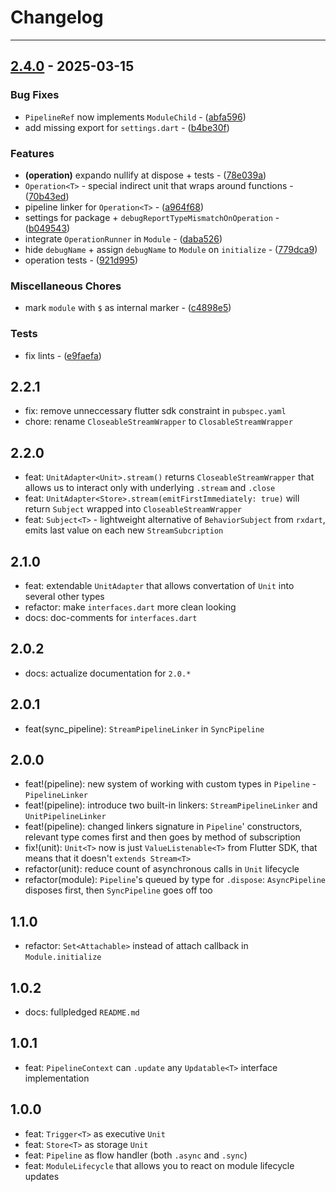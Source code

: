 # Changelog

---
## [2.4.0](https://github.com/arxdeus/modulisto/compare/modulisto-v2.3.0..2.4.0) - 2025-03-15

### Bug Fixes

- `PipelineRef` now implements `ModuleChild` - ([abfa596](https://github.com/arxdeus/modulisto/commit/abfa5961f90d421a957dc2083cd752551aed61eb))
- add missing export for `settings.dart` - ([b4be30f](https://github.com/arxdeus/modulisto/commit/b4be30f3ce08ccdab403ef939e43f3e5ce921bad))

### Features

- **(operation)** expando nullify at dispose + tests - ([78e039a](https://github.com/arxdeus/modulisto/commit/78e039a028d6579f522207e0b862883406b7b344))
- `Operation<T>` - special indirect unit that wraps around functions - ([70b43ed](https://github.com/arxdeus/modulisto/commit/70b43ed44b6ba972a0b9b7cca056cae6acc64a8e))
- pipeline linker for `Operation<T>` - ([a964f68](https://github.com/arxdeus/modulisto/commit/a964f6859636535713a0008ea4ef8d49e7b91c64))
- settings for package + `debugReportTypeMismatchOnOperation` - ([b049543](https://github.com/arxdeus/modulisto/commit/b04954371cc4ad2d2482022ea29687a720ac0fde))
- integrate `OperationRunner` in `Module` - ([daba526](https://github.com/arxdeus/modulisto/commit/daba5269c170e08a9537fca812caf4ddfdbdb6b9))
- hide `debugName` + assign `debugName` to `Module` on `initialize` - ([779dca9](https://github.com/arxdeus/modulisto/commit/779dca9777342a8df65500310d47c132fb14ad23))
- operation tests - ([921d995](https://github.com/arxdeus/modulisto/commit/921d995c968fbebbfaa9cb3afe243f348dc07f18))

### Miscellaneous Chores

- mark `module` with `$` as internal marker - ([c4898e5](https://github.com/arxdeus/modulisto/commit/c4898e5680597e16a0c337f1f4423cc94d873964))

### Tests

- fix lints - ([e9faefa](https://github.com/arxdeus/modulisto/commit/e9faefa23c4465c30b3f35131fd7145a255919c5))

## 2.2.1

* fix: remove unneccessary flutter sdk constraint in `pubspec.yaml`
* chore: rename `CloseableStreamWrapper` to `ClosableStreamWrapper`

## 2.2.0

* feat: `UnitAdapter<Unit>.stream()` returns `CloseableStreamWrapper` that allows us to interact only with underlying `.stream` and `.close`
* feat: `UnitAdapter<Store>.stream(emitFirstImmediately: true)` will return `Subject` wrapped into `CloseableStreamWrapper`
* feat: `Subject<T>` - lightweight alternative of `BehaviorSubject` from `rxdart`, emits last value on each new `StreamSubcription`

## 2.1.0

* feat: extendable `UnitAdapter` that allows convertation of `Unit` into several other types
* refactor: make `interfaces.dart` more clean looking
* docs: doc-comments for `interfaces.dart`

## 2.0.2

* docs: actualize documentation for `2.0.*`

## 2.0.1
* feat(sync_pipeline): `StreamPipelineLinker` in `SyncPipeline`

## 2.0.0

* feat!(pipeline): new system of working with custom types in `Pipeline` - `PipelineLinker`
* feat!(pipeline): introduce two built-in linkers: `StreamPipelineLinker` and `UnitPipelineLinker`
* feat!(pipeline): changed linkers signature in `Pipeline`' constructors, relevant type comes first and then goes by method of subscription
* fix!(unit): `Unit<T>` now is just `ValueListenable<T>` from Flutter SDK, that means that it doesn't `extends Stream<T>`
* refactor(unit): reduce count of asynchronous calls in `Unit` lifecycle
* refactor(module): `Pipeline`'s queued by type for `.dispose`: `AsyncPipeline` disposes first, then `SyncPipeline` goes off too

## 1.1.0

* refactor: `Set<Attachable>` instead of attach callback in `Module.initialize`

## 1.0.2

* docs: fullpledged `README.md`

## 1.0.1

* feat: `PipelineContext` can `.update` any `Updatable<T>` interface implementation

## 1.0.0

* feat: `Trigger<T>` as executive `Unit`
* feat: `Store<T>` as storage `Unit`
* feat: `Pipeline` as flow handler (both `.async` and `.sync`)
* feat: `ModuleLifecycle` that allows you to react on module lifecycle updates
